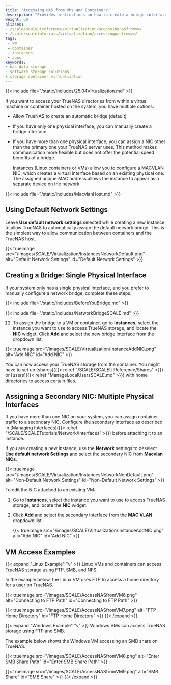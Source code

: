```yaml
---
title: "Accessing NAS from VMs and Containers"
description: "Provides instructions on how to create a bridge interface for virtual machines or applications and provides Linux and Windows examples."
weight: 60
aliases: 
- /scale/scaleuireference/virtualization/accessingnasfromvm/
- /scale/scaletutorials/virtualization/accessingnasfromvm/
tags:
 - vm
 - container
 - instances
 - apps
keywords:
- nas data storage
- software storage solutions
- storage container virtualization
---
```


{{< include file="/static/includes/25.04Virtualization.md" >}}

If you want to access your TrueNAS directories from within a virtual machine or container hosted on the system, you have multiple options:

* Allow TrueNAS to create an automatic bridge (default)
* If you have only one physical interface, you can manually create a bridge interface.
* If you have more than one physical interface, you can assign a NIC other than the primary one your TrueNAS server uses.
  This method makes communication more flexible but does not offer the potential speed benefits of a bridge.
  
  Instances (Linux containers or VMs) allow you to configure a MACVLAN NIC, which creates a virtual interface based on an existing physical one.
  The assigned unique MAC address allows the instance to appear as a separate device on the network.

{{< include file="/static/includes/MacvlanHost.md" >}}

## Using Default Network Settings

Leave **Use default network settings** selected while creating a new instance to allow TrueNAS to automatically assign the default network bridge.
This is the simplest way to allow communication between containers and the TrueNAS host.

{{< trueimage src="/images/SCALE/Virtualization/InstancesNetworkDefault.png" alt="Default Network Settings" id="Default Network Settings" >}}

## Creating a Bridge: Single Physical Interface

If your system only has a single physical interface, and you prefer to manually configure a network bridge, complete these steps.

{{< include file="/static/includes/BeforeYouBridge.md" >}}

{{< include file="/static/includes/NetworkBridgeSCALE.md" >}}

12. To assign the bridge to a VM or container, go to **Instances**, select the instance you want to use to access TrueNAS storage, and locate the **NIC** widget.
   Click **Add** and select the new bridge interface from the dropdown list.

   {{< trueimage src="/images/SCALE/Virtualization/InstanceAddNIC.png" alt="Add NIC" id="Add NIC" >}}

You can now access your TrueNAS storage from the container.
You might have to set up [shares]({{< relref "/SCALE/SCALEUIReference/Shares" >}}) or [users]({{< relref "ManageLocalUsersSCALE.md" >}}) with home directories to access certain files.

## Assigning a Secondary NIC: Multiple Physical Interfaces

If you have more than one NIC on your system, you can assign container traffic to a secondary NIC.
Configure the secondary interface as described in [Managing Interfaces]({{< relref "/SCALE/SCALETutorials/Network/Interfaces" >}}) before attaching it to an instance.

If you are creating a new instance, use the **Network** settings to deselect **Use default network Settings** and select the secondary NIC from **Macvlan NICs**.

{{< trueimage src="/images/SCALE/Virtualization/InstancesNetworkNonDefault.png" alt="Non-Default Network Settings" id="Non-Default Network Settings" >}}

To edit the NIC attached to an existing VM:

1. Go to **Instances**, select the instance you want to use to access TrueNAS storage, and locate the **NIC** widget.

2. Click **Add** and select the secondary interface from the **MAC VLAN** dropdown list.

   {{< trueimage src="/images/SCALE/Virtualization/InstanceAddNIC.png" alt="Add NIC" id="Add NIC" >}}

## VM Access Examples

{{< expand "Linux Example" "v" >}}
Linux VMs and containers can access TrueNAS storage using FTP, SMB, and NFS.

In the example below, the Linux VM uses FTP to access a home directory for a user on TrueNAS.

{{< trueimage src="/images/SCALE/AccessNASfromVM6.png" alt="Connecting to FTP Path" id="Connecting to FTP Path" >}}

{{< trueimage src="/images/SCALE/AccessNASfromVM7.png" alt="FTP Home Directory" id="FTP Home Directory" >}}
{{< /expand >}}

{{< expand "Windows Example" "v" >}}
Windows VMs can access TrueNAS storage using FTP and SMB.

The example below shows the Windows VM accessing an SMB share on TrueNAS.

{{< trueimage src="/images/SCALE/AccessNASfromVM8.png" alt="Enter SMB Share Path" id="Enter SMB Share Path" >}}

{{< trueimage src="/images/SCALE/AccessNASfromVM9.png" alt="SMB Share" id="SMB Share" >}}
{{< /expand >}}
